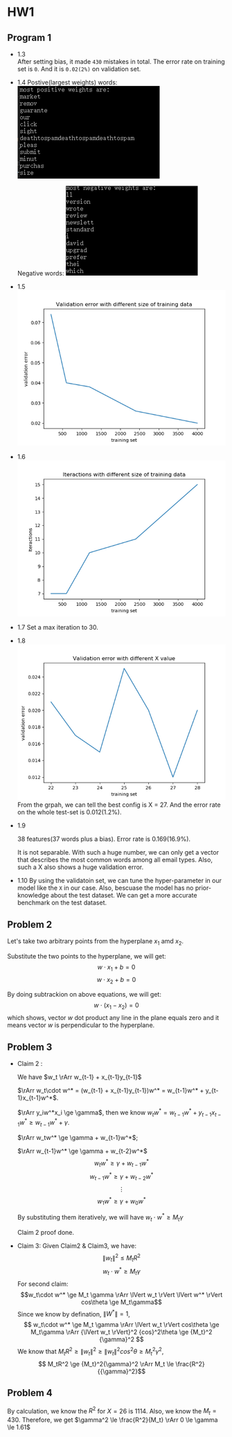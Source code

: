 # HW1

## Program 1
- 1.3  
    After setting bias, it made `430` mistakes in total.
    The error rate on training set is `0`. And it is `0.02(2%)` on validation set.
- 1.4
    Postive(largest weights) words:
    ![](./assets/pos.png)

    Negative words:
    ![](./assets/neg.png)
- 1.5 
    ![./assets/Figure_1.png](./assets/Figure_1.png)

- 1.6
    ![](./assets/2.png)
- 1.7
    Set a max iteration to 30.
- 1.8
    ![](./assets/3.png)
    From the grpah, we can tell the best config is X = 27.
    And the error rate on the whole test-set is 0.012(1.2%).
- 1.9
  
   38 features(37 words plus a bias). Error rate is 0.169(16.9%).
   
   It is not separable. With such a huge number, we can only get a vector that describes the most common words among all email types. 
   Also, such a X also shows a huge validation error.
- 1.10
    By using the validatoin set, we can tune the hyper-parameter in our model like the `X` in our case.
    Also, bescuase the model has no prior-knowledge about the test dataset. We can get a more accurate benchmark on the test dataset.
## Problem 2
Let's take two arbitrary points from the hyperplane $x_1$ amd $x_2$.

Substitute the two points to the hyperplane, we will get:
$$
 w \cdot x_1 + b = 0
$$
$$
 w \cdot x_2 +b = 0 
$$

By doing subtrackion on above equations, we will get:
$$
    w \cdot (x_1 - x_2) = 0
$$
which shows, vector $w$ dot product any line in the plane equals zero and it means vector $w$ is perpendicular to the hyperplane.

## Problem 3
- Claim 2 :

    We have $w_t \rArr w_{t-1} + x_{t-1}y_{t-1}$

    $\rArr w_t\cdot w^* = (w_{t-1} + x_{t-1}y_{t-1})w^* = w_{t-1}w^* + y_{t-1}x_{t-1}w^*$.

    $\rArr y_iw^*x_i \ge \gamma$, then we know $w_tw^* = w_{t-1}w^* + y_{t-1}x_{t-1}w^* \ge w_{t-1}w^* + \gamma$.

    $\rArr w_tw^* \ge \gamma + w_{t-1}w^*$; 

    $\rArr w_{t-1}w^* \ge \gamma + w_{t-2}w^*$
    $$
        w_{t}w^* \ge \gamma + w_{t-1}w^* 
    $$
    $$
        w_{t-1}w^* \ge \gamma + w_{t-2}w^*
    $$
    $$
        \vdots
    $$
    $$
        w_1w^* \ge \gamma + w_0w^*
    $$

    By substituting them iteratively, we will have $w_t\cdot w^* \ge M_t\gamma$

    Claim 2 proof done.

    

- Claim 3:
    Given Claim2 & Claim3, we have:
    $$ {\lVert w_t \rVert}^2 \le M_tR^2  $$
    $$ w_t\cdot w^* \ge M_t \gamma$$
For second claim:
$$w_t\cdot w^* \ge M_t \gamma \rArr \lVert w_t \rVert \lVert w^* \rVert cos\theta \ge M_t\gamma$$
Since we know by defination, $\lVert W^* \rVert = 1$,
$$ w_t\cdot w^* \ge M_t \gamma \rArr \lVert w_t \rVert cos\theta \ge M_t\gamma \rArr {\lVert w_t \rVert}^2 {cos}^2\theta \ge {M_t}^2 {\gamma}^2  $$
We know that $M_tR^2 \ge {\lVert w_t \rVert}^2 \ge {\lVert w_t \rVert}^2{cos}^2\theta \ge {M_t}^2\gamma^2$,
$$ M_tR^2 \ge {M_t}^2{\gamma}^2 \rArr M_t \le \frac{R^2}{{\gamma}^2}$$


## Problem 4
By calculation, we know the $R^2$ for $X=26$ is $1114$. Also, we know the $M_t = 430$.
Therefore, we get $\gamma^2 \le \frac{R^2}{M_t} \rArr 0 \le \gamma \le 1.61$